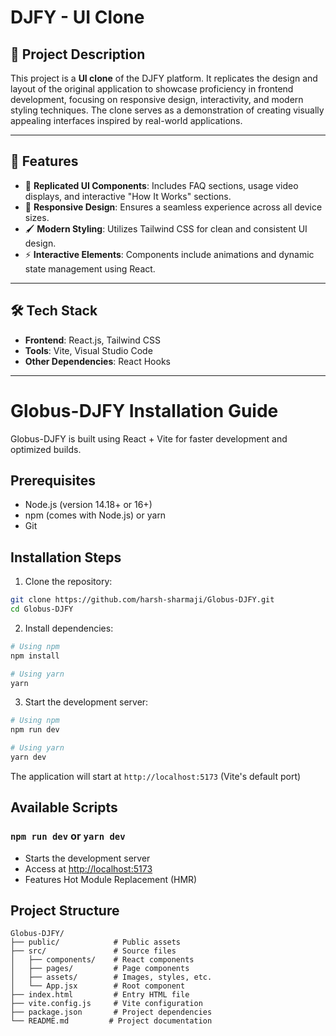 # DJFY - UI Clone

## 📜 Project Description
This project is a **UI clone** of the DJFY platform. It replicates the design and layout of the original application to showcase proficiency in frontend development, focusing on responsive design, interactivity, and modern styling techniques. The clone serves as a demonstration of creating visually appealing interfaces inspired by real-world applications.

---

## 🌟 Features
- 🎨 **Replicated UI Components**: Includes FAQ sections, usage video displays, and interactive "How It Works" sections.
- 📱 **Responsive Design**: Ensures a seamless experience across all device sizes.
- 🖌️ **Modern Styling**: Utilizes Tailwind CSS for clean and consistent UI design.
- ⚡ **Interactive Elements**: Components include animations and dynamic state management using React.


---

## 🛠 Tech Stack
- **Frontend**: React.js, Tailwind CSS
- **Tools**: Vite, Visual Studio Code
- **Other Dependencies**: React Hooks

---

# Globus-DJFY Installation Guide

Globus-DJFY is built using React + Vite for faster development and optimized builds.

## Prerequisites

- Node.js (version 14.18+ or 16+)
- npm (comes with Node.js) or yarn
- Git

## Installation Steps

1. Clone the repository:
```bash
git clone https://github.com/harsh-sharmaji/Globus-DJFY.git
cd Globus-DJFY
```

2. Install dependencies:
```bash
# Using npm
npm install

# Using yarn
yarn
```

3. Start the development server:
```bash
# Using npm
npm run dev

# Using yarn
yarn dev
```

The application will start at `http://localhost:5173` (Vite's default port)

## Available Scripts

### `npm run dev` or `yarn dev`
- Starts the development server
- Access at [http://localhost:5173](http://localhost:5173)
- Features Hot Module Replacement (HMR)


## Project Structure
```
Globus-DJFY/
├── public/            # Public assets
├── src/               # Source files
│   ├── components/    # React components
│   ├── pages/         # Page components
│   ├── assets/        # Images, styles, etc.
│   └── App.jsx        # Root component
├── index.html         # Entry HTML file
├── vite.config.js     # Vite configuration
├── package.json       # Project dependencies
└── README.md         # Project documentation

